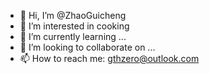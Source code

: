 - 👋 Hi, I’m @ZhaoGuicheng
- 👀 I’m interested in cooking
- 🌱 I’m currently learning ...
- 💞️ I’m looking to collaborate on ...
- 📫 How to reach me: gthzero@outlook.com

<!---
ZhaoGuicheng/ZhaoGuicheng is a ✨ special ✨ repository because its `README.md` (this file) appears on your GitHub profile.
You can click the Preview link to take a look at your changes.
--->
